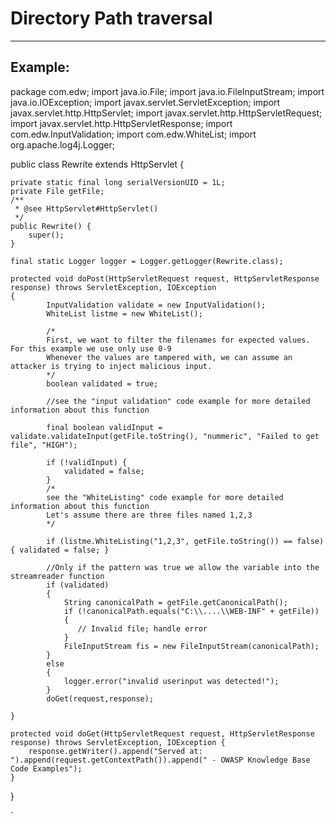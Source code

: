 # Directory Path traversal
-------

## Example:


package com.edw;
import java.io.File;
import java.io.FileInputStream;
import java.io.IOException;
import javax.servlet.ServletException;
import javax.servlet.http.HttpServlet;
import javax.servlet.http.HttpServletRequest;
import javax.servlet.http.HttpServletResponse;
import com.edw.InputValidation;
import com.edw.WhiteList;
import org.apache.log4j.Logger;

public class Rewrite extends HttpServlet
{

	private static final long serialVersionUID = 1L;
    private File getFile;
    /**
     * @see HttpServlet#HttpServlet()
     */
    public Rewrite() {
        super();
    }
	
	final static Logger logger = Logger.getLogger(Rewrite.class);
	
	protected void doPost(HttpServletRequest request, HttpServletResponse response) throws ServletException, IOException 
	{
			InputValidation validate = new InputValidation();
			WhiteList listme = new WhiteList();

			/*
            First, we want to filter the filenames for expected values. For this example we use only use 0-9
            Whenever the values are tampered with, we can assume an attacker is trying to inject malicious input.           
            */
            boolean validated = true;

            //see the "input validation" code example for more detailed information about this function
			
			final boolean validInput = validate.validateInput(getFile.toString(), "nummeric", "Failed to get file", "HIGH");
			
			if (!validInput) { 
				validated = false; 
			}
            /*
            see the "WhiteListing" code example for more detailed information about this function
            Let's assume there are three files named 1,2,3
            */

            if (listme.WhiteListing("1,2,3", getFile.toString()) == false) { validated = false; }

            //Only if the pattern was true we allow the variable into the streamreader function
            if (validated)
            {
            	String canonicalPath = getFile.getCanonicalPath();
            	if (!canonicalPath.equals("C:\\....\\WEB-INF" + getFile)) 
            	{
            	   // Invalid file; handle error
            	}            	 
            	FileInputStream fis = new FileInputStream(canonicalPath);            	
            }         
            else
            {
            	logger.error("invalid userinput was detected!");              
            }
            doGet(request,response);
   
	}
	
	protected void doGet(HttpServletRequest request, HttpServletResponse response) throws ServletException, IOException {
		response.getWriter().append("Served at: ").append(request.getContextPath()).append(" - OWASP Knowledge Base Code Examples");
	}

}

`

